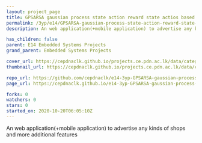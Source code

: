 ```yaml
---
layout: project_page
title: GPSARSA gaussian process state action reward state actios based SITNSHOP
permalink: /3yp/e14/GPSARSA-gaussian-process-state-action-reward-state-actios-based-SITNSHOP
description: An web application(+mobile application) to advertise any kinds of shops and more additional features

has_children: false
parent: E14 Embedded Systems Projects
grand_parent: Embedded Systems Projects

cover_url: https://cepdnaclk.github.io/projects.ce.pdn.ac.lk/data/categories/3yp/cover_page.jpg
thumbnail_url: https://cepdnaclk.github.io/projects.ce.pdn.ac.lk/data/categories/3yp/thumbnail.jpg

repo_url: https://github.com/cepdnaclk/e14-3yp-GPSARSA-gaussian-process-state-action-reward-state-actios-based-SITNSHOP
page_url: https://cepdnaclk.github.io/e14-3yp-GPSARSA-gaussian-process-state-action-reward-state-actios-based-SITNSHOP

forks: 0
watchers: 0
stars: 0
started_on: 2020-10-20T06:05:10Z
---
```

An web application(+mobile application) to advertise any kinds of shops and more additional features

